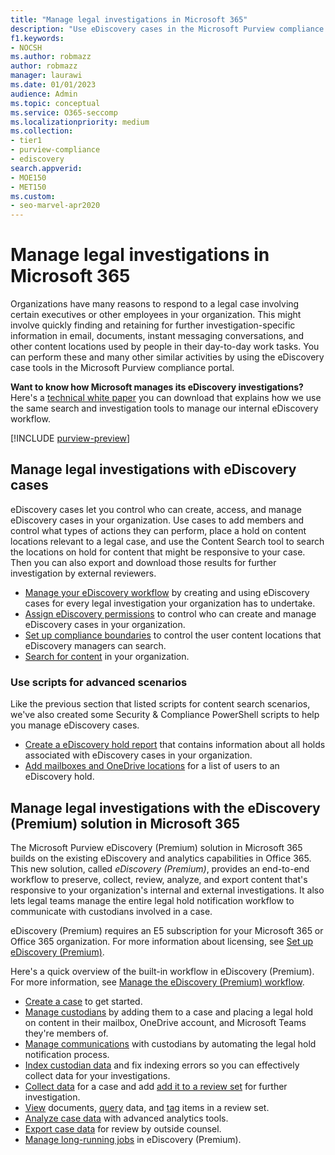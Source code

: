```yaml
---
title: "Manage legal investigations in Microsoft 365"
description: "Use eDiscovery cases in the Microsoft Purview compliance portal to manage your organization's legal investigation."
f1.keywords:
- NOCSH
ms.author: robmazz
author: robmazz
manager: laurawi
ms.date: 01/01/2023
audience: Admin
ms.topic: conceptual
ms.service: O365-seccomp
ms.localizationpriority: medium
ms.collection:
- tier1
- purview-compliance
- ediscovery
search.appverid: 
- MOE150
- MET150
ms.custom:
- seo-marvel-apr2020
---
```


# Manage legal investigations in Microsoft 365

Organizations have many reasons to respond to a legal case involving certain executives or other employees in your organization. This might involve quickly finding and retaining for further investigation-specific information in email, documents, instant messaging conversations, and other content locations used by people in their day-to-day work tasks. You can perform these and many other similar activities by using the eDiscovery case tools in the Microsoft Purview compliance portal.
  
**Want to know how Microsoft manages its eDiscovery investigations?** Here's a [technical white paper](https://go.microsoft.com/fwlink/?linkid=852161) you can download that explains how we use the same search and investigation tools to manage our internal eDiscovery workflow.

[!INCLUDE [purview-preview](../includes/purview-preview.md)]

## Manage legal investigations with eDiscovery cases

eDiscovery cases let you control who can create, access, and manage eDiscovery cases in your organization. Use cases to add members and control what types of actions they can perform, place a hold on content locations relevant to a legal case, and use the Content Search tool to search the locations on hold for content that might be responsive to your case. Then you can also export and download those results for further investigation by external reviewers.
  
- [Manage your eDiscovery workflow](./ediscovery-standard-get-started.md) by creating and using eDiscovery cases for every legal investigation your organization has to undertake.
- [Assign eDiscovery permissions](ediscovery-assign-permissions.md) to control who can create and manage eDiscovery cases in your organization.
- [Set up compliance boundaries](ediscovery-set-up-compliance-boundaries.md) to control the user content locations that eDiscovery managers can search.
- [Search for content](search-for-content.md) in your organization.

### Use scripts for advanced scenarios

Like the previous section that listed scripts for content search scenarios, we've also created some Security & Compliance PowerShell scripts to help you manage eDiscovery cases.
  
- [Create a eDiscovery hold report](ediscovery-create-a-report-on-holds-in-cases.md) that contains information about all holds associated with eDiscovery cases in your organization.
- [Add mailboxes and OneDrive locations](ediscovery-use-a-script-to-add-users-to-a-hold.md) for a list of users to an eDiscovery hold.
  
## Manage legal investigations with the eDiscovery (Premium) solution in Microsoft 365

The Microsoft Purview eDiscovery (Premium) solution in Microsoft 365 builds on the existing eDiscovery and analytics capabilities in Office 365. This new solution, called *eDiscovery (Premium)*, provides an end-to-end workflow to preserve, collect, review, analyze, and export content that's responsive to your organization's internal and external investigations. It also lets legal teams manage the entire legal hold notification workflow to communicate with custodians involved in a case.

eDiscovery (Premium) requires an E5 subscription for your Microsoft 365 or Office 365 organization. For more information about licensing, see [Set up eDiscovery (Premium)](ediscovery-premium-get-started.md#step-1-verify-and-assign-appropriate-licenses).

Here's a quick overview of the built-in workflow in eDiscovery (Premium). For more information, see [Manage the eDiscovery (Premium) workflow](ediscovery-create-and-manage-cases.md#manage-the-workflow).

- [Create a case](ediscovery-create-and-manage-cases.md#create-a-case) to get started.
- [Manage custodians](ediscovery-managing-custodians.md) by adding them to a case and placing a legal hold on content in their mailbox, OneDrive account, and Microsoft Teams they're members of.
- [Manage communications](managing-custodian-communications.md) with custodians by automating the legal hold notification process.
- [Index custodian data](ediscovery-processing-data-for-case.md) and fix indexing errors so you can effectively collect data for your investigations.
- [Collect data](collecting-data-for-ediscovery.md) for a case and add [add it to a review set](collecting-data-for-ediscovery.md#add-search-results-to-a-review-set) for further investigation.
- [View](ediscovery-view-documents-in-review-set.md) documents, [query](ediscovery-review-set-search.md) data, and [tag](ediscovery-tagging-documents.md) items in a review set.
- [Analyze case data](ediscovery-analyzing-data-in-review-set.md) with advanced analytics tools.
- [Export case data](ediscovery-exporting-data.md) for review by outside counsel.
- [Manage long-running jobs](ediscovery-managing-jobs.md) in eDiscovery (Premium).

